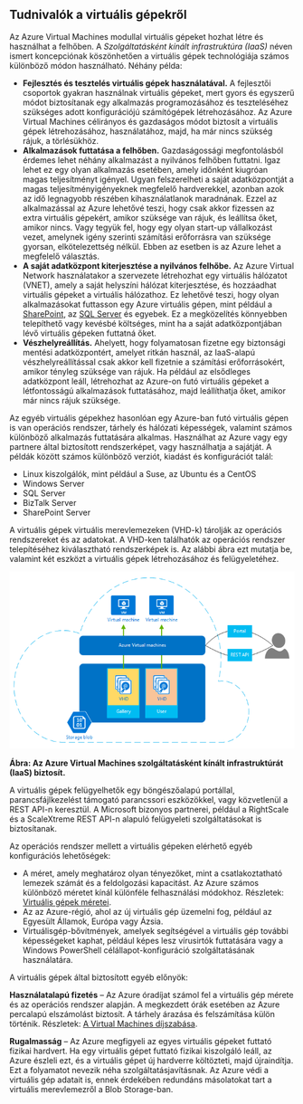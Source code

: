 <a name="tellmevm"></a>
## Tudnivalók a virtuális gépekről

Az Azure Virtual Machines modullal virtuális gépeket hozhat létre és használhat a felhőben. A *Szolgáltatásként kínált infrastruktúra (IaaS)* néven ismert koncepciónak köszönhetően a virtuális gépek technológiája számos különböző módon használható. Néhány példa:

- **Fejlesztés és tesztelés virtuális gépek használatával.** A fejlesztői csoportok gyakran használnak virtuális gépeket, mert gyors és egyszerű módot biztosítanak egy alkalmazás programozásához és teszteléséhez szükséges adott konfigurációjú számítógépek létrehozásához. Az Azure Virtual Machines célirányos és gazdaságos módot biztosít a virtuális gépek létrehozásához, használatához, majd, ha már nincs szükség rájuk, a törlésükhöz.
- **Alkalmazások futtatása a felhőben.** Gazdaságossági megfontolásból érdemes lehet néhány alkalmazást a nyilvános felhőben futtatni. Igaz lehet ez egy olyan alkalmazás esetében, amely időnként kiugróan magas teljesítményt igényel. Ugyan felszerelheti a saját adatközpontját a magas teljesítményigényeknek megfelelő hardverekkel, azonban azok az idő legnagyobb részében kihasználatlanok maradnának. Ezzel az alkalmazással az Azure lehetővé teszi, hogy csak akkor fizessen az extra virtuális gépekért, amikor szüksége van rájuk, és leállítsa őket, amikor nincs. Vagy tegyük fel, hogy egy olyan start-up vállalkozást vezet, amelynek igény szerinti számítási erőforrásra van szüksége gyorsan, elkötelezettség nélkül. Ebben az esetben is az Azure lehet a megfelelő választás.
- **A saját adatközpont kiterjesztése a nyilvános felhőbe.** Az Azure Virtual Network használatakor a szervezete létrehozhat egy virtuális hálózatot (VNET), amely a saját helyszíni hálózat kiterjesztése, és hozzáadhat virtuális gépeket a virtuális hálózathoz. Ez lehetővé teszi, hogy olyan alkalmazásokat futtasson egy Azure virtuális gépen, mint például a [SharePoint](../articles/virtual-machines/virtual-machines-windows-sharepoint-farm.md), az [SQL Server](../articles/virtual-machines/virtual-machines-windows-sql-server-iaas-overview.md) és egyebek. Ez a megközelítés könnyebben telepíthető vagy kevésbé költséges, mint ha a saját adatközpontjában lévő virtuális gépeken futtatná őket.   
- **Vészhelyreállítás.** Ahelyett, hogy folyamatosan fizetne egy biztonsági mentési adatközpontért, amelyet ritkán használ, az IaaS-alapú vészhelyreállítással csak akkor kell fizetnie a számítási erőforrásokért, amikor tényleg szüksége van rájuk.  Ha például az elsődleges adatközpont leáll, létrehozhat az Azure-on futó virtuális gépeket a létfontosságú alkalmazások futtatásához, majd leállíthatja őket, amikor már nincs rájuk szüksége.

Az egyéb virtuális gépekhez hasonlóan egy Azure-ban futó virtuális gépen is van operációs rendszer, tárhely és hálózati képességek, valamint számos különböző alkalmazás futtatására alkalmas. Használhat az Azure vagy egy partnere által biztosított rendszerképet, vagy használhatja a sajátját. A példák között számos különböző verziót, kiadást és konfigurációt talál:
 
- Linux kiszolgálók, mint például a Suse, az Ubuntu és a CentOS
- Windows Server 
- SQL Server
- BizTalk Server 
- SharePoint Server

A virtuális gépek virtuális merevlemezeken (VHD-k) tárolják az operációs rendszereket és az adatokat. A VHD-ken találhatók az operációs rendszer telepítéséhez kiválasztható rendszerképek is. Az alábbi ábra ezt mutatja be, valamint két eszközt a virtuális gépek létrehozásához és felügyeletéhez.

<a name="fig_createvms"></a>
![vm_diagram](./media/virtual-machines-choose-me-content/diagram.png)

**Ábra: Az Azure Virtual Machines szolgáltatásként kínált infrastruktúrát (IaaS) biztosít.**

A virtuális gépek felügyelhetők egy böngészőalapú portállal, parancsfájlkezelést támogató parancssori eszközökkel, vagy közvetlenül a REST API-n keresztül. A Microsoft bizonyos partnerei, például a RightScale és a ScaleXtreme REST API-n alapuló felügyeleti szolgáltatásokat is biztosítanak. 

Az operációs rendszer mellett a virtuális gépeken elérhető egyéb konfigurációs lehetőségek:

- A méret, amely meghatároz olyan tényezőket, mint a csatlakoztatható lemezek számát és a feldolgozási kapacitást. Az Azure számos különböző méretet kínál különféle felhasználási módokhoz. Részletek: [Virtuális gépek méretei](../articles/virtual-machines/virtual-machines-linux-sizes.md).  
- Az az Azure-régió, ahol az új virtuális gép üzemelni fog, például az Egyesült Államok, Európa vagy Ázsia. 
- Virtuálisgép-bővítmények, amelyek segítségével a virtuális gép további képességeket kaphat, például képes lesz vírusirtók futtatására vagy a Windows PowerShell célállapot-konfiguráció szolgáltatásának használatára.

A virtuális gépek által biztosított egyéb előnyök:

**Használatalapú fizetés** – Az Azure óradíjat számol fel a virtuális gép mérete és az operációs rendszer alapján. A megkezdett órák esetében az Azure percalapú elszámolást biztosít. A tárhely árazása és felszámítása külön történik. Részletek: [A Virtual Machines díjszabása](https://azure.microsoft.com/pricing/details/virtual-machines/).

**Rugalmasság** – Az Azure megfigyeli az egyes virtuális gépeket futtató fizikai hardvert. Ha egy virtuális gépet futtató fizikai kiszolgáló leáll, az Azure észleli ezt, és a virtuális gépet új hardverre költözteti, majd újraindítja. Ezt a folyamatot nevezik néha szolgáltatásjavításnak. Az Azure védi a virtuális gép adatait is, ennek érdekében redundáns másolatokat tart a virtuális merevlemezről a Blob Storage-ban. 





<!--HONumber=Sep16_HO4-->


